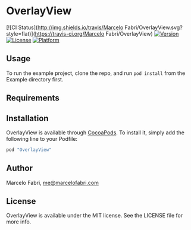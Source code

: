 # OverlayView

[![CI Status](http://img.shields.io/travis/Marcelo Fabri/OverlayView.svg?style=flat)](https://travis-ci.org/Marcelo Fabri/OverlayView)
[![Version](https://img.shields.io/cocoapods/v/OverlayView.svg?style=flat)](http://cocoapods.org/pods/OverlayView)
[![License](https://img.shields.io/cocoapods/l/OverlayView.svg?style=flat)](http://cocoapods.org/pods/OverlayView)
[![Platform](https://img.shields.io/cocoapods/p/OverlayView.svg?style=flat)](http://cocoapods.org/pods/OverlayView)

## Usage

To run the example project, clone the repo, and run `pod install` from the Example directory first.

## Requirements

## Installation

OverlayView is available through [CocoaPods](http://cocoapods.org). To install
it, simply add the following line to your Podfile:

```ruby
pod "OverlayView"
```

## Author

Marcelo Fabri, me@marcelofabri.com

## License

OverlayView is available under the MIT license. See the LICENSE file for more info.
